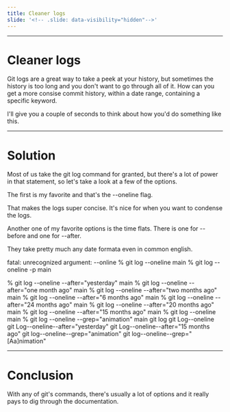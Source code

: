 ```yaml
---
title: Cleaner logs
slide: '<!-- .slide: data-visibility="hidden"-->'
---
```


<!-- .slide: data-state="layout-title" class="bg-dark"-->

---

# Cleaner logs

Git logs are a great way to take a peek at your history, but sometimes the history is too long and you don't want to go through all of it. How can you get a more consise commit history, within a date range, containing a specific keyword.

I'll give you a couple of seconds to think about how you'd do something like this.

---
# Solution

Most of us take the git log command for granted, but there's a lot of power in that statement, so let's take a look at a few of the options.

The first is my favorite and that's the --oneline flag.

That makes the logs super concise. It's nice for when you want to condense the logs.

Another one of my favorite options is the time flats. There is one for --before and one for --after.

They take pretty much any date formata even in common english.

fatal: unrecognized argument: --online
% git log --oneline                                                          main 
% git log --oneline -p                                                       main 

% git log --oneline --after="yesterday"                                      main 
% git log --oneline --after="one month ago"                                  main 
% git log --oneline --after="two months ago"                                 main 
% git log --oneline --after="6 months ago"                                   main 
% git log --oneline --after="24 months ago"                                  main 
% git log --oneline --after="20 months ago"                                  main 
% git log --oneline --after="15 months ago"                                  main 
% git log --oneline                                                          main 
% git log --oneline --grep="animation"                                       main 
git log
git Log--oneline
git Log--oneline--after="yesterday"
git Log--oneline--after="15 months ago"
git log--oneline--grep="animation"
git log--oneline--grep="[Aa]nimation"


---
# Conclusion

With any of git's commands, there's usually a lot of options and it really pays to dig through the documentation.
